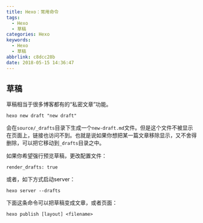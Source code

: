 ```yaml
---
title: Hexo：常用命令
tags:
  - Hexo
  - 草稿
categories: Hexo
keywords:
  - Hexo
  - 草稿
abbrlink: c8dcc28b
date: 2018-05-15 14:36:47
---
```


## 草稿
草稿相当于很多博客都有的“私密文章”功能。

```
hexo new draft "new draft"
```
会在`source/_drafts`目录下生成一个`new-draft.md`文件。但是这个文件不被显示在页面上，链接也访问不到。也就是说如果你想把某一篇文章移除显示，又不舍得删除，可以把它移动到`_drafts`目录之中。

如果你希望强行预览草稿，更改配置文件：

```
render_drafts: true
```
或者，如下方式启动server：

```
hexo server --drafts
```
下面这条命令可以把草稿变成文章，或者页面：

```
hexo publish [layout] <filename>
```